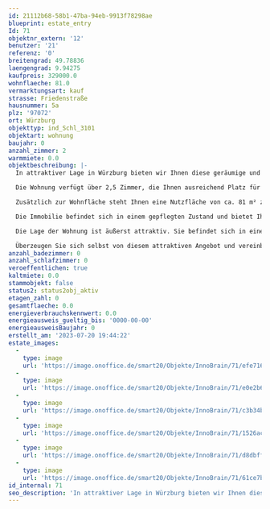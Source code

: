 ```yaml
---
id: 21112b68-58b1-47ba-94eb-9913f78298ae
blueprint: estate_entry
Id: 71
objektnr_extern: '12'
benutzer: '21'
referenz: '0'
breitengrad: 49.78836
laengengrad: 9.94275
kaufpreis: 329000.0
wohnflaeche: 81.0
vermarktungsart: kauf
strasse: Friedenstraße
hausnummer: 5a
plz: '97072'
ort: Würzburg
objekttyp: ind_Schl_3101
objektart: wohnung
baujahr: 0
anzahl_zimmer: 2
warmmiete: 0.0
objektbeschreibung: |-
  In attraktiver Lage in Würzburg bieten wir Ihnen diese geräumige und moderne Wohnung zum Kauf an. Das Objekt besticht durch eine Wohnfläche von ca. 81 m², welche optimal aufgeteilt ist und somit ein angenehmes Wohngefühl vermittelt. 

  Die Wohnung verfügt über 2,5 Zimmer, die Ihnen ausreichend Platz für individuelle Gestaltungsmöglichkeiten bieten. Die hochwertige Ausstattung und die lichtdurchfluteten Räume sorgen für eine angenehme Atmosphäre.

  Zusätzlich zur Wohnfläche steht Ihnen eine Nutzfläche von ca. 81 m² zur Verfügung, die Ihnen zusätzlichen Stauraum oder die Möglichkeit zur Einrichtung eines Arbeitsbereichs bietet.

  Die Immobilie befindet sich in einem gepflegten Zustand und bietet Ihnen somit die Möglichkeit, direkt einzuziehen und sich wohlzufühlen. 

  Die Lage der Wohnung ist äußerst attraktiv. Sie befindet sich in einer ruhigen Wohngegend in Würzburg, die dennoch eine gute Anbindung an das Stadtzentrum und die umliegenden Stadtteile bietet. Einkaufsmöglichkeiten, Schulen und öffentliche Verkehrsmittel sind in unmittelbarer Nähe vorhanden.

  Überzeugen Sie sich selbst von diesem attraktiven Angebot und vereinbaren Sie noch heute einen Besichtigungstermin. Wir freuen uns auf Ihre Kontaktaufnahme.
anzahl_badezimmer: 0
anzahl_schlafzimmer: 0
veroeffentlichen: true
kaltmiete: 0.0
stammobjekt: false
status2: status2obj_aktiv
etagen_zahl: 0
gesamtflaeche: 0.0
energieverbrauchskennwert: 0.0
energieausweis_gueltig_bis: '0000-00-00'
energieausweisBaujahr: 0
erstellt_am: '2023-07-20 19:44:22'
estate_images:
  -
    type: image
    url: 'https://image.onoffice.de/smart20/Objekte/InnoBrain/71/efe716b2-8b50-4e30-b4ee-379446408064.jpg'
  -
    type: image
    url: 'https://image.onoffice.de/smart20/Objekte/InnoBrain/71/e0e2b603-7608-4f7e-bba2-c3f65e396c24.jpg'
  -
    type: image
    url: 'https://image.onoffice.de/smart20/Objekte/InnoBrain/71/c3b34b7f-dc10-4061-b24a-ae3cf7d1a7da.jpg'
  -
    type: image
    url: 'https://image.onoffice.de/smart20/Objekte/InnoBrain/71/1526ac91-3917-4d4a-8f19-d60e14313f29.jpg'
  -
    type: image
    url: 'https://image.onoffice.de/smart20/Objekte/InnoBrain/71/d8dbffc1-0f16-446a-bf9e-134063e9dc62.jpg'
  -
    type: image
    url: 'https://image.onoffice.de/smart20/Objekte/InnoBrain/71/61ce7b78-3f01-450e-922f-2870a0789c4b.jpg'
id_internal: 71
seo_description: 'In attraktiver Lage in Würzburg bieten wir Ihnen diese geräumige und moderne Wohnung zum Kauf an. Das Objekt besticht durch eine Wohnfläche von ca. 81 m², w'
---
```

